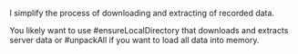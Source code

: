 I simplify the process of downloading and extracting of recorded data.You likely want to use #ensureLocalDirectory that downloads and extracts server data or #unpackAll if you want to load all data into memory.